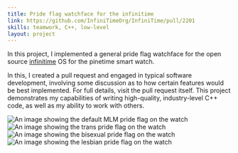 ```yaml
---
title: Pride flag watchface for the infinitime
link: https://github.com/InfiniTimeOrg/InfiniTime/pull/2201
skills: teamwork, C++, low-level
layout: project
---
```

In this project, I implemented a general pride flag watchface for the open source [infinitime](https://github.com/InfiniTimeOrg/InfiniTime) OS for the pinetime smart watch.

In this, I created a pull request and engaged in typical software development, involving some discussion as to how certain features would be best implemented. For full details, visit the pull request itself. This project demonstrates my capabilities of writing high-quality, industry-level C++ code, as well as my ability to work with others.

![An image showing the default MLM pride flag on the watch](/assets/images/mlm-watch.png)
![An image showing the trans pride flag on the watch](/assets/images/trans-watch.png)
![An image showing the bisexual pride flag on the watch](/assets/images/bi-watch.png)
![An image showing the lesbian pride flag on the watch](/assets/images/lesbian-watch.png)
